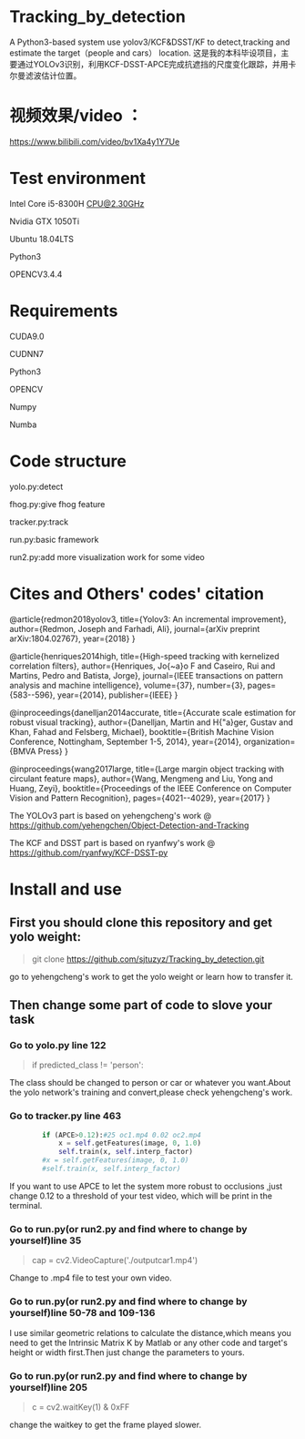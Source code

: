 # Tracking_by_detection
A Python3-based system use yolov3/KCF&amp;DSST/KF to detect,tracking and estimate the target（people and cars） location.
这是我的本科毕设项目，主要通过YOLOv3识别，利用KCF-DSST-APCE完成抗遮挡的尺度变化跟踪，并用卡尔曼滤波估计位置。

# 视频效果/video ：

https://www.bilibili.com/video/bv1Xa4y1Y7Ue

# Test environment

Intel Core i5-8300H CPU@2.30GHz

Nvidia GTX 1050Ti

Ubuntu 18.04LTS

Python3

OPENCV3.4.4

# Requirements

CUDA9.0

CUDNN7

Python3

OPENCV

Numpy

Numba

# Code structure

yolo.py:detect 

fhog.py:give fhog feature

tracker.py:track

run.py:basic framework

run2.py:add more visualization work for some video

# Cites and Others' codes' citation
@article{redmon2018yolov3,
  title={Yolov3: An incremental improvement},
  author={Redmon, Joseph and Farhadi, Ali},
  journal={arXiv preprint arXiv:1804.02767},
  year={2018}
}

@article{henriques2014high,
  title={High-speed tracking with kernelized correlation filters},
  author={Henriques, Jo{\~a}o F and Caseiro, Rui and Martins, Pedro and Batista, Jorge},
  journal={IEEE transactions on pattern analysis and machine intelligence},
  volume={37},
  number={3},
  pages={583--596},
  year={2014},
  publisher={IEEE}
}

@inproceedings{danelljan2014accurate,
  title={Accurate scale estimation for robust visual tracking},
  author={Danelljan, Martin and H{\"a}ger, Gustav and Khan, Fahad and Felsberg, Michael},
  booktitle={British Machine Vision Conference, Nottingham, September 1-5, 2014},
  year={2014},
  organization={BMVA Press}
}

@inproceedings{wang2017large,
  title={Large margin object tracking with circulant feature maps},
  author={Wang, Mengmeng and Liu, Yong and Huang, Zeyi},
  booktitle={Proceedings of the IEEE Conference on Computer Vision and Pattern Recognition},
  pages={4021--4029},
  year={2017}
}

The YOLOv3 part is based on yehengcheng's work @ https://github.com/yehengchen/Object-Detection-and-Tracking

The KCF and DSST part is based on ryanfwy's work @ https://github.com/ryanfwy/KCF-DSST-py

# Install and use
## First you should clone this repository and get yolo weight:

> git clone https://github.com/sjtuzyz/Tracking_by_detection.git

go to yehengcheng's work to get the yolo weight or learn how to transfer it.

## Then change some part of code to slove your task

### Go to yolo.py line 122 

> if  predicted_class != 'person':

The class should be changed to person or car or whatever you want.About the yolo network's training and convert,please check yehengcheng's work.

### Go to tracker.py line 463

```python
        if (APCE>0.12):#25 oc1.mp4 0.02 oc2.mp4
            x = self.getFeatures(image, 0, 1.0)
            self.train(x, self.interp_factor)
        #x = self.getFeatures(image, 0, 1.0)
        #self.train(x, self.interp_factor)
```

If you want to use APCE to let the system more robust to occlusions ,just change 0.12 to a threshold of your test video, which will be print in the terminal.

### Go to run.py(or run2.py and find where to change by yourself)line 35

> cap = cv2.VideoCapture('./outputcar1.mp4')

Change to .mp4 file to test your own video.

### Go to run.py(or run2.py and find where to change by yourself)line 50-78 and 109-136

I use similar geometric relations to calculate the distance,which means you need to get the Intrinsic Matrix K by Matlab or any other code and target's height or width first.Then just change the parameters to yours.

### Go to run.py(or run2.py and find where to change by yourself)line 205

> c = cv2.waitKey(1) & 0xFF

change the waitkey to get the frame played slower.
